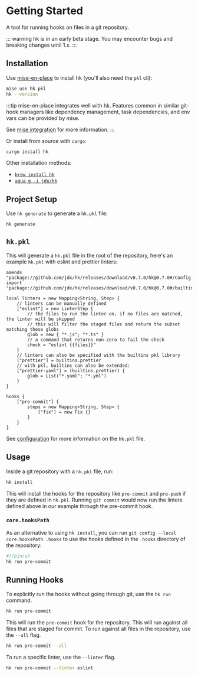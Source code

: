 # Getting Started

A tool for running hooks on files in a git repository.

::: warning
hk is in an early beta stage. You may encounter bugs and breaking changes until 1.x.
:::

## Installation

Use [mise-en-place](https://github.com/jdx/mise) to install hk (you'll also need the `pkl` cli):

```sh
mise use hk pkl
hk --version
```

:::tip
mise-en-place integrates well with hk. Features common in similar git-hook managers like dependency management, task dependencies, and env vars can be provided by mise.

See [mise integration](/mise_integration) for more information.
:::

Or install from source with `cargo`:

```sh
cargo install hk
```

Other installation methods:

- [`brew install hk`](https://formulae.brew.sh/formula/hk)
- [`aqua g -i jdx/hk`](https://github.com/aquaproj/aqua-registry/blob/main/pkgs/jdx/hk/registry.yaml)

## Project Setup

Use `hk generate` to generate a `hk.pkl` file:

```sh
hk generate
```

## `hk.pkl`

This will generate a `hk.pkl` file in the root of the repository, here's an example `hk.pkl` with eslint and prettier linters:

```pkl
amends "package://github.com/jdx/hk/releases/download/v0.7.0/hk@0.7.0#/Config.pkl"
import "package://github.com/jdx/hk/releases/download/v0.7.0/hk@0.7.0#/builtins.pkl"

local linters = new Mapping<String, Step> {
    // linters can be manually defined
    ["eslint"] = new LinterStep {
        // the files to run the linter on, if no files are matched, the linter will be skipped
        // this will filter the staged files and return the subset matching these globs
        glob = new { "*.js"; "*.ts" }
        // a command that returns non-zero to fail the check
        check = "eslint {{files}}"
    }
    // linters can also be specified with the builtins pkl library
    ["prettier"] = builtins.prettier
    // with pkl, builtins can also be extended:
    ["prettier-yaml"] = (builtins.prettier) {
        glob = List("*.yaml"; "*.yml")
    }
}

hooks {
    ["pre-commit"] {
        steps = new Mapping<String, Step> {
            ["fix"] = new Fix {}
        }
    }
}
```

See [configuration](/configuration) for more information on the `hk.pkl` file.

## Usage

Inside a git repository with a `hk.pkl` file, run:

```sh
hk install
```

This will install the hooks for the repository like `pre-commit` and `pre-push` if they are defined in `hk.pkl`. Running `git commit` would now run the linters defined above in our example through the pre-commit hook.

### `core.hooksPath`

As an alternative to using `hk install`, you can run `git config --local core.hooksPath .hooks` to use the hooks defined in the `.hooks` directory of the repository:

```sh
#!/bin/sh
hk run pre-commit
```

## Running Hooks

To explicitly run the hooks without going through git, use the `hk run` command.

```sh
hk run pre-commit
```

This will run the `pre-commit` hook for the repository. This will run against all files that are staged for commit. To run against all files in the repository, use the `--all` flag.

```sh
hk run pre-commit --all
```

To run a specific linter, use the `--linter` flag.

```sh
hk run pre-commit --linter eslint
```
